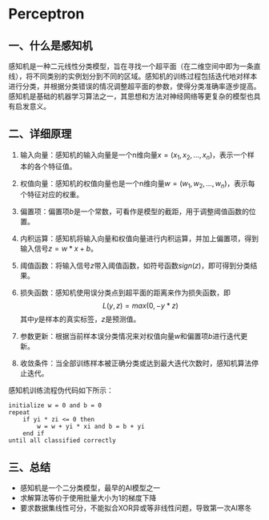 # Perceptron

## 一、什么是感知机

感知机是一种二元线性分类模型，旨在寻找一个超平面（在二维空间中即为一条直线），将不同类别的实例划分到不同的区域。感知机的训练过程包括迭代地对样本进行分类，并根据分类错误的情况调整超平面的参数，使得分类准确率逐步提高。感知机是基础的机器学习算法之一，其思想和方法对神经网络等更复杂的模型也具有启发意义。

## 二、详细原理

1. 输入向量：感知机的输入向量是一个n维向量$x=(x_1,x_2,...,x_n)$，表示一个样本的各个特征值。

2. 权值向量：感知机的权值向量也是一个n维向量$w=(w_1,w_2,...,w_n)$，表示每个特征对应的权重。

3. 偏置项：偏置项$b$是一个常数，可看作是模型的截距，用于调整阈值函数的位置。

4. 内积运算：感知机将输入向量和权值向量进行内积运算，并加上偏置项，得到输入信号$z=w*x+b$。

5. 阈值函数：将输入信号$z$带入阈值函数，如符号函数$sign(z)$，即可得到分类结果。

6. 损失函数：感知机使用误分类点到超平面的距离来作为损失函数，即
   $$
   L(y,z)=max(0,-y*z) \tag{1}
   $$
   其中$y$是样本的真实标签，$z$是预测值。

7. 参数更新：根据当前样本误分类情况来对权值向量$w$和偏置项$b$进行迭代更新。

8. 收敛条件：当全部训练样本被正确分类或达到最大迭代次数时，感知机算法停止迭代。

感知机训练流程伪代码如下所示：

```pseudocode
initialize w = 0 and b = 0
repeat
	if yi * zi <= 0 then
		w = w + yi * xi and b = b + yi
	end if
until all classified correctly
```

## 三、总结

- 感知机是一个二分类模型，最早的AI模型之一
- 求解算法等价于使用批量大小为1的梯度下降
- 要求数据集线性可分，不能拟合XOR异或等非线性问题，导致第一次AI寒冬